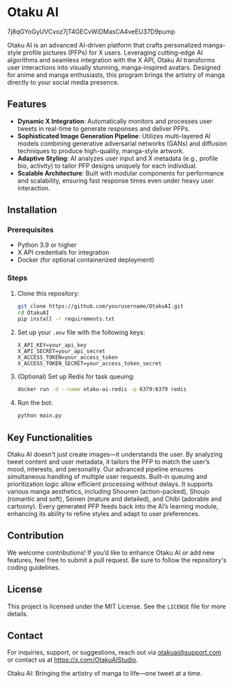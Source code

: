 # Otaku AI

7j8qGYoGyUVCvoz7jT4GECvWiDMasCA4veEU37D9pump

Otaku AI is an advanced AI-driven platform that crafts personalized manga-style profile pictures (PFPs) for X users. Leveraging cutting-edge AI algorithms and seamless integration with the X API, Otaku AI transforms user interactions into visually stunning, manga-inspired avatars. Designed for anime and manga enthusiasts, this program brings the artistry of manga directly to your social media presence.

## Features

- **Dynamic X Integration**: Automatically monitors and processes user tweets in real-time to generate responses and deliver PFPs.
- **Sophisticated Image Generation Pipeline**: Utilizes multi-layered AI models combining generative adversarial networks (GANs) and diffusion techniques to produce high-quality, manga-style artwork.
- **Adaptive Styling**: AI analyzes user input and X metadata (e.g., profile bio, activity) to tailor PFP designs uniquely for each individual.
- **Scalable Architecture**: Built with modular components for performance and scalability, ensuring fast response times even under heavy user interaction.

## Installation

### Prerequisites
- Python 3.9 or higher
- X API credentials for integration
- Docker (for optional containerized deployment)

### Steps

1. Clone this repository:
   ```bash
   git clone https://github.com/yourusername/OtakuAI.git
   cd OtakuAI
   pip install -r requirements.txt
   ```
2. Set up your `.env` file with the following keys:
   ```
   X_API_KEY=your_api_key
   X_API_SECRET=your_api_secret
   X_ACCESS_TOKEN=your_access_token
   X_ACCESS_TOKEN_SECRET=your_access_token_secret
   ```
3. (Optional) Set up Redis for task queuing:
   ```bash
   docker run -d --name otaku-ai-redis -p 6379:6379 redis
   ```
4. Run the bot:
   ```bash
   python main.py
   ```

## Key Functionalities

Otaku AI doesn't just create images—it understands the user. By analyzing tweet content and user metadata, it tailors the PFP to match the user’s mood, interests, and personality. Our advanced pipeline ensures simultaneous handling of multiple user requests. Built-in queuing and prioritization logic allow efficient processing without delays. It supports various manga aesthetics, including Shounen (action-packed), Shoujo (romantic and soft), Seinen (mature and detailed), and Chibi (adorable and cartoony). Every generated PFP feeds back into the AI’s learning module, enhancing its ability to refine styles and adapt to user preferences.

## Contribution

We welcome contributions! If you’d like to enhance Otaku AI or add new features, feel free to submit a pull request. Be sure to follow the repository's coding guidelines.

## License

This project is licensed under the MIT License. See the `LICENSE` file for more details.

## Contact

For inquiries, support, or suggestions, reach out via otakuai@support.com or contact us at https://x.com/OtakuAIStudio.

Otaku AI: Bringing the artistry of manga to life—one tweet at a time.
